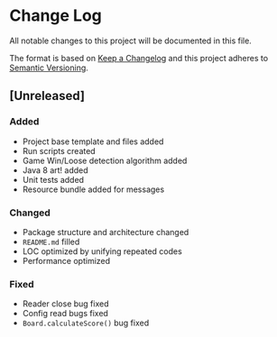 # Change Log
All notable changes to this project will be documented in this file.

The format is based on [Keep a Changelog](http://keepachangelog.com/) 
and this project adheres to [Semantic Versioning](http://semver.org/).

## [Unreleased]
### Added
- Project base template and files added
- Run scripts created
- Game Win/Loose detection algorithm added
- Java 8 art! added
- Unit tests added
- Resource bundle added for messages

### Changed
- Package structure and architecture changed
- `README.md` filled
- LOC optimized by unifying repeated codes
- Performance optimized

### Fixed
- Reader close bug fixed
- Config read bugs fixed
- `Board.calculateScore()` bug fixed